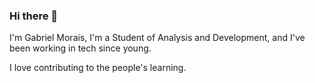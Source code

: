 ### Hi there 👋

I'm Gabriel Morais, I'm a Student of Analysis and Development, and I've been working in tech since young. 

I love contributing to the people's learning. 
